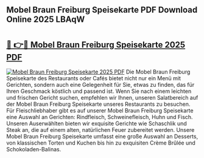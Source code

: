## Mobel Braun Freiburg Speisekarte PDF Download Online 2025 LBAqW

# <h2><a href="http://gcbtrq.nevu.top/?p=Mobel+Braun+Freiburg+Speisekarte">🔗 👉🔴 Mobel Braun Freiburg Speisekarte 2025 PDF</a></h2>

[![Mobel Braun Freiburg Speisekarte 2025 PDF](https://i.imgur.com/dBaPXMq.png)](http://gcbtrq.nevu.top/?p=Mobel+Braun+Freiburg+Speisekarte)
Die Mobel Braun Freiburg Speisekarte des Restaurants oder Cafés bietet nicht nur ein Menü mit Gerichten, sondern auch eine Gelegenheit für Sie, etwas zu finden, das für Ihren Geschmack köstlich und passend ist. Wenn Sie nach einem leichten und frischen Gericht suchen, empfehlen wir Ihnen, unseren Salatbereich auf der Mobel Braun Freiburg Speisekarte unseres Restaurants zu besuchen. Für Fleischliebhaber gibt es auf unserer Mobel Braun Freiburg Speisekarte eine Auswahl an Gerichten: Rindfleisch, Schweinefleisch, Huhn und Fisch. Unseren Auserwählten bieten wir exquisite Gerichte wie Schaschlik und Steak an, die auf einem alten, natürlichen Feuer zubereitet werden. Unsere Mobel Braun Freiburg Speisekarte umfasst eine große Auswahl an Desserts, von klassischen Torten und Kuchen bis hin zu exquisiten Crème Brûlée und Schokoladen-Balinas.
